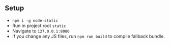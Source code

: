 ## Setup

- `npm i -g node-static`
- Run in project root `static`
- Navigate to `127.0.0.1:8080`
- If you change any JS files, run `npm run build` to compile fallback bundle.